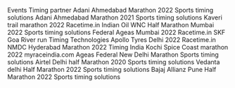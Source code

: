 Events		                                       Timing partner
Adani Ahmedabad Marathon 2022	                    Sports timing solutions
Adani Ahmedabad Marathon 2021		                 Sports timing solutions
Kaveri trail marathon 2022	                         Racetime.in
Indian Oil WNC Half Marathon  Mumbai 2022		    Sports timing solutions
Federal Ageas Mumbai 2022	                    	Racetime.in
SKF Goa River run		                            Timing Technologies
Apollo Tyres Delhi 2022		                        Racetime.in
NMDC Hyderabad Marathon 2022		                Timing India
Kochi Spice Coast marathon 2022	                	myraceindia.com
Ageas Federal New Delhi Marathon		            Sports timing solutions
Airtel Delhi half Marathon 2020		                Sports timing solutions
Vedanta delhi Half Marathon 2022		            Sports timing solutions
Bajaj Allianz Pune Half Marathon 2022	        	Sports timing solutions
